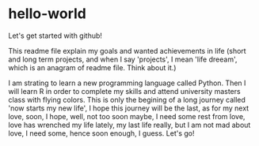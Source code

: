 # hello-world
Let's get started with github!

This readme file explain my goals and wanted achievements in life (short and long term projects, and when I say 'projects', I mean 'life dreeam', which is an anagram of readme file. Think about it.)

I am strating to learn a new programming language called Python. Then I will learn R in order to complete my skills and attend university masters class with flying colors. This is only the begining of a long journey called 'now starts my new life', I hope this journey will be the last, as for my next love, soon, I hope, well, not too soon maybe, I need some rest from love, love has wrenched my life lately, my last life really, but I am not mad about love, I need some, hence soon enough, I guess.
Let's go!
